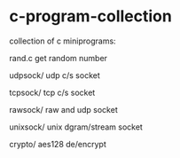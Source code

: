 # c-program-collection
collection of c miniprograms:

rand.c    get random number

udpsock/    udp c/s socket

tcpsock/    tcp c/s socket

rawsock/    raw and udp socket

unixsock/    unix dgram/stream socket

crypto/    aes128 de/encrypt

